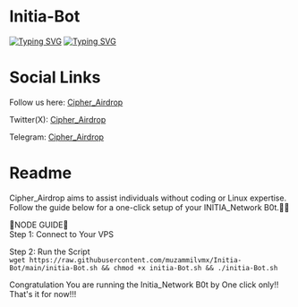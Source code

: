 # Initia-Bot

[![Typing SVG](https://readme-typing-svg.demolab.com/?lines=INITIA+Network+Node++Bot)](https://git.io/typing-svg)
[![Typing SVG](https://readme-typing-svg.demolab.com/?lines=By+Cipher_Airdrop)](https://git.io/typing-svg)

<h1>Social Links</h1>

Follow us here: [Cipher_Airdrop](https://linktr.ee/cadrop)

Twitter(X): [Cipher_Airdrop](https://x.com/cipher_airdrop)

Telegram: [Cipher_Airdrop](https://t.me/+tFmYJSANTD81MzE1)


<h1>Readme</h1>
Cipher_Airdrop aims to assist individuals without coding or Linux expertise. Follow the guide below for a one-click setup of your INITIA_Network B0t.👏😒

🌟NODE GUIDE🌟<br>
Step 1: Connect to Your VPS

Step 2: Run the Script<br>
`wget https://raw.githubusercontent.com/muzammilvmx/Initia-Bot/main/initia-Bot.sh && chmod +x initia-Bot.sh && ./initia-Bot.sh`<br>

Congratulation You are running the Initia_Network B0t by One click only!!<br>
That's it for now!!!
